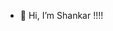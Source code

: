 - 👋 Hi, I’m Shankar !!!!

<!---
ShankarTejasvi/ShankarTejasvi is a ✨ special ✨ repository because its `README.md` (this file) appears on your GitHub profile.
You can click the Preview link to take a look at your changes.
--->
